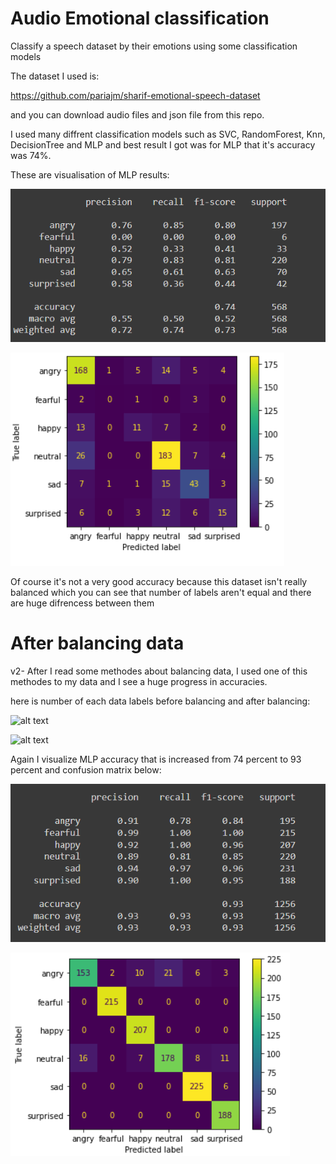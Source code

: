 # Audio Emotional classification
Classify a speech dataset by their emotions using some classification models

The dataset I used is:

https://github.com/pariajm/sharif-emotional-speech-dataset

and you can download audio files and json file from this repo.

I used many diffrent classification models such as SVC, RandomForest, Knn, DecisionTree and MLP and best result I got was for MLP that it's accuracy was 74%.

These are visualisation of MLP results:

![alt text](https://github.com/aliaa80/audio-emotional-classification/blob/main/result2.png?raw=true)


![alt text](https://github.com/aliaa80/audio-emotional-classification/blob/main/result1.png?raw=true)


Of course it's not a very good accuracy because this dataset isn't really balanced which you can see that number of labels aren't equal and there are huge difrencess between them

# After balancing data

v2- After I read some methodes about balancing data, I used one of this methodes to my data and I see a huge progress in accuracies. 

here is number of each data labels before balancing and after balancing:

![alt text](https://github.com/aliaa80/audio-emotional-classification/blob/main/before.jpg=500x500?raw=true)


![alt text](https://github.com/aliaa80/audio-emotional-classification/blob/main/after.png=500x500?raw=true)




Again I visualize MLP accuracy that is increased from 74 percent to 93 percent and confusion matrix below:


![alt text](https://github.com/aliaa80/audio-emotional-classification/blob/main/balanced_result2.png?raw=true)


![alt text](https://github.com/aliaa80/audio-emotional-classification/blob/main/balanced_result1.png?raw=true)
